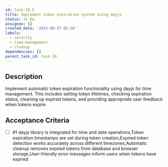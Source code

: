 ```yaml
---
id: task-10.5
title: Implement token expiration system using dayjs
status: To Do
assignee: []
created_date: '2025-09-27 05:58'
labels:
  - security
  - time-management
  - cleanup
dependencies: []
parent_task_id: task-10
---
```


## Description

<!-- SECTION:DESCRIPTION:BEGIN -->
Implement automatic token expiration functionality using dayjs for time management. This includes setting token lifetimes, checking expiration status, cleaning up expired tokens, and providing appropriate user feedback when tokens expire.
<!-- SECTION:DESCRIPTION:END -->

## Acceptance Criteria
<!-- AC:BEGIN -->
- [ ] #1 dayjs library is integrated for time and date operations,Token expiration timestamps are set during token creation,Expired token detection works accurately across different timezones,Automatic cleanup removes expired tokens from database and browser storage,User-friendly error messages inform users when tokens have expired
<!-- AC:END -->
